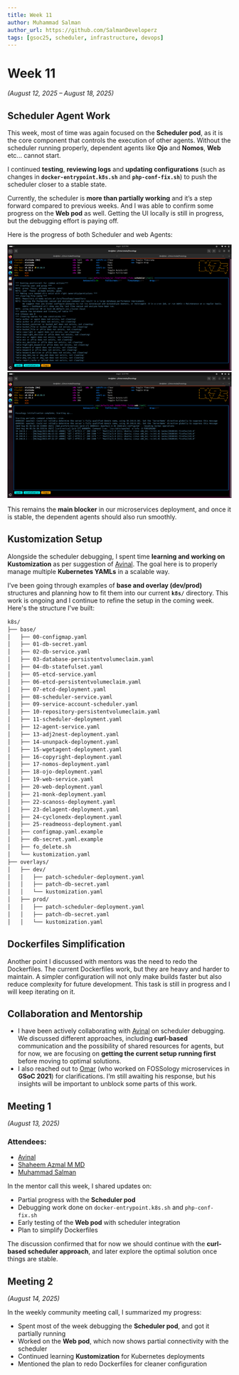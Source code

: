 ```yaml
---
title: Week 11
author: Muhammad Salman
author_url: https://github.com/SalmanDeveloperz
tags: [gsoc25, scheduler, infrastructure, devops]
---
```


<!--
SPDX-License-Identifier: CC-BY-SA-4.0

SPDX-FileCopyright Text: 2025 Muhammad Salman <chsalmanramzan422@gmail.com>
-->

# Week 11

*(August 12, 2025 – August 18, 2025)*

## Scheduler Agent Work

This week, most of time was again focused on the **Scheduler pod**, as it is the core component that controls the execution of other agents. Without the scheduler running properly, dependent agents like **Ojo** and **Nomos**, **Web** etc... cannot start.  

I continued **testing**, **reviewing logs** and **updating configurations** (such as changes in **`docker-entrypoint.k8s.sh`** and **`php-conf-fix.sh`**) to push the scheduler closer to a stable state.  

Currently, the scheduler is **more than partially working** and it’s a step forward compared to previous weeks. And I was able to confirm some progress on the **Web pod** as well. Getting the UI locally is still in progress, but the debugging effort is paying off.

Here is the progress of both Scheduler and web Agents:

![Scheduler Pod Logs Partially running](curlBaseScheduler.png)  
![Web Pod Progress](webPodProgress.png)  

This remains the **main blocker** in our microservices deployment, and once it is stable, the dependent agents should also run smoothly.

## Kustomization Setup

Alongside the scheduler debugging, I spent time **learning and working on Kustomization** as per suggestion of [Avinal](https://github.com/avinal). The goal here is to properly manage multiple **Kubernetes YAMLs** in a scalable way.  

I’ve been going through examples of **base and overlay (dev/prod)** structures and planning how to fit them into our current **`k8s/`** directory. This work is ongoing and I continue to refine the setup in the coming week. Here's the structure I've built:

```bash
k8s/
├── base/
│   ├── 00-configmap.yaml
│   ├── 01-db-secret.yaml
│   ├── 02-db-service.yaml
│   ├── 03-database-persistentvolumeclaim.yaml
│   ├── 04-db-statefulset.yaml
│   ├── 05-etcd-service.yaml
│   ├── 06-etcd-persistentvolumeclaim.yaml
│   ├── 07-etcd-deployment.yaml
│   ├── 08-scheduler-service.yaml
│   ├── 09-service-account-scheduler.yaml
│   ├── 10-repository-persistentvolumeclaim.yaml
│   ├── 11-scheduler-deployment.yaml
│   ├── 12-agent-service.yaml
│   ├── 13-adj2nest-deployment.yaml
│   ├── 14-ununpack-deployment.yaml
│   ├── 15-wgetagent-deployment.yaml
│   ├── 16-copyright-deployment.yaml
│   ├── 17-nomos-deployment.yaml
│   ├── 18-ojo-deployment.yaml
│   ├── 19-web-service.yaml
│   ├── 20-web-deployment.yaml
│   ├── 21-monk-deployment.yaml
│   ├── 22-scanoss-deployment.yaml
│   ├── 23-delagent-deployment.yaml
│   ├── 24-cyclonedx-deployment.yaml
│   ├── 25-readmeoss-deployment.yaml
│   ├── configmap.yaml.example
│   ├── db-secret.yaml.example
│   ├── fo_delete.sh
│   └── kustomization.yaml
├── overlays/
│   ├── dev/
│   │   ├── patch-scheduler-deployment.yaml
│   │   ├── patch-db-secret.yaml
│   │   └── kustomization.yaml
│   ├── prod/
│   │   ├── patch-scheduler-deployment.yaml
│   │   ├── patch-db-secret.yaml
│   │   └── kustomization.yaml
```

## Dockerfiles Simplification

Another point I discussed with mentors was the need to redo the Dockerfiles. The current Dockerfiles work, but they are heavy and harder to maintain. A simpler configuration will not only make builds faster but also reduce complexity for future development. This task is still in progress and I will keep iterating on it.

## Collaboration and Mentorship

- I have been actively collaborating with [Avinal](https://github.com/avinal) on scheduler debugging. We discussed different approaches, including **curl-based** communication and the possibility of shared resources for agents, but for now, we are focusing on **getting the current setup running first** before moving to optimal solutions.  
- I also reached out to [Omar](https://github.com/OmarAbdelSamea) (who worked on FOSSology microservices in **GSoC 2021**) for clarifications. I’m still awaiting his response, but his insights will be important to unblock some parts of this work.  

## Meeting 1

*(August 13, 2025)*  

### Attendees:

- [Avinal](https://github.com/avinal)
- [Shaheem Azmal M MD](https://github.com/shaheemazmalmmd)
- [Muhammad Salman](https://github.com/SalmanDeveloperz)

In the mentor call this week, I shared updates on:  

- Partial progress with the **Scheduler pod**  
- Debugging work done on `docker-entrypoint.k8s.sh` and `php-conf-fix.sh`  
- Early testing of the **Web pod** with scheduler integration  
- Plan to simplify Dockerfiles  

The discussion confirmed that for now we should continue with the **curl-based scheduler approach**, and later explore the optimal solution once things are stable.  

## Meeting 2

*(August 14, 2025)*  

In the weekly community meeting call, I summarized my progress:  

- Spent most of the week debugging the **Scheduler pod**, and got it partially running  
- Worked on the **Web pod**, which now shows partial connectivity with the scheduler  
- Continued learning **Kustomization** for Kubernetes deployments  
- Mentioned the plan to redo Dockerfiles for cleaner configuration  
